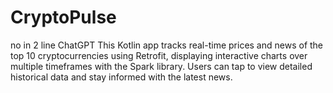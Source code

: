 # CryptoPulse
no in 2 line ChatGPT This Kotlin app tracks real-time prices and news of the top 10 cryptocurrencies using Retrofit, displaying interactive charts over multiple timeframes with the Spark library. Users can tap to view detailed historical data and stay informed with the latest news.
